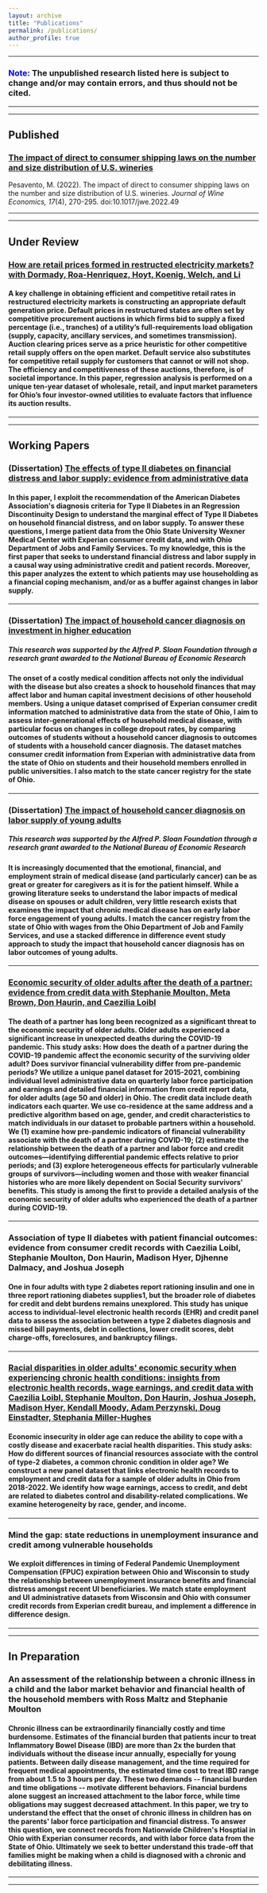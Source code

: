```yaml
---
layout: archive
title: "Publications"
permalink: /publications/
author_profile: true
---
```


***
### **<span style="color:blue"> Note: </span>** The unpublished research listed here is subject to change and/or may contain errors, and thus should not be cited.
***
***

## Published

### [The impact of direct to consumer shipping laws on the number and size distribution of U.S. wineries](https://doi.org/10.1017/jwe.2022.49)

<!-- <iframe
    src="https://matthewpesavento.github.io/files/the-impact-of-direct-to-consumer-shipping-laws-on-the-number-and-size-distribution-of-us-wineries.pdf"
    style="border: none;"
    height="300px"
    width="100%"
    scrolling="auto"></iframe> -->

Pesavento, M. (2022). The impact of direct to consumer shipping laws on the number and size distribution of U.S. wineries. *Journal of Wine Economics, 17*(4), 270-295. doi:10.1017/jwe.2022.49

***
***

## Under Review

### [How are retail prices formed in restructed electricity markets? with Dormady, Roa-Henriquez, Hoyt, Koenig, Welch, and Li](https://papers.ssrn.com/sol3/papers.cfm?abstract_id=4918037)

#### A key challenge in obtaining efficient and competitive retail rates in restructured electricity markets is constructing an appropriate default generation price. Default prices in restructured states are often set by competitive procurement auctions in which firms bid to supply a fixed percentage (i.e., tranches) of a utility’s full-requirements load obligation (supply, capacity, ancillary services, and sometimes transmission). Auction clearing prices serve as a price heuristic for other competitive retail supply offers on the open market. Default service also substitutes for competitive retail supply for customers that cannot or will not shop. The efficiency and competitiveness of these auctions, therefore, is of societal importance. In this paper, regression analysis is performed on a unique ten-year dataset of wholesale, retail, and input market parameters for Ohio’s four investor-owned utilities to evaluate factors that influence its auction results. 

***
***

## Working Papers

### (Dissertation) [The effects of type II diabetes on financial distress and labor supply: evidence from administrative data](https://matthewpesavento.github.io/files/Pesavento_Dissertation_Diabetes.pdf)

#### In this paper, I exploit the recommendation of the American Diabetes Association's diagnosis criteria for Type II Diabetes in an Regression Discontinuity Design to understand the marginal effect of Type II Diabetes on household financial distress, and on labor supply. To answer these questions, I merge patient data from the Ohio State University Wexner Medical Center with Experian consumer credit data, and with Ohio Department of Jobs and Family Services. To my knowledge, this is the first paper that seeks to understand financial distress and labor supply in a causal way using administrative credit and patient records. Moreover, this paper analyzes the extent to which patients may use householding as a financial coping mechanism, and/or as a buffer against changes in labor supply.

***

### (Dissertation) [The impact of household cancer diagnosis on investment in higher education](https://matthewpesavento.github.io/files/Pesavento_Dissertation_CancerHEI.pdf)

##### *This research was supported by the Alfred P. Sloan Foundation through a research grant awarded to the National Bureau of Economic Research*

#### The onset of a costly medical condition affects not only the individual with the disease but also creates a shock to household finances that may affect labor and human capital investment decisions of other household members. Using a unique dataset comprised of Experian consumer credit information matched to administrative data from the state of Ohio, I aim to assess inter-generational effects of household medical disease, with particular focus on changes in college dropout rates, by comparing outcomes of students without a household cancer diagnosis to outcomes of students with a household cancer diagnosis. The dataset matches consumer credit information from Experian with administrative data from the state of Ohio on students and their household members enrolled in public universities. I also match to the state cancer registry for the state of Ohio.

***

### (Dissertation) [The impact of household cancer diagnosis on labor supply of young adults](https://matthewpesavento.github.io/files/Pesavento_Dissertation_CancerHEI.pdf)

##### *This research was supported by the Alfred P. Sloan Foundation through a research grant awarded to the National Bureau of Economic Research*

#### It is increasingly documented that the emotional, financial, and employment strain of medical disease (and particularly cancer) can be as great or greater for caregivers as it is for the patient himself. While a growing literature seeks to understand the labor impacts of medical disease on spouses or adult children, very little research exists that examines the impact that chronic medical disease has on early labor force engagement of young adults. I match the cancer registry from the state of Ohio with wages from the Ohio Department of Job and Family Services, and use a stacked difference in difference event study approach to study the impact that household cancer diagnosis has on labor outcomes of young adults.

***

### [Economic security of older adults after the death of a partner: evidence from credit data with Stephanie Moulton, Meta Brown, Don Haurin, and Caezilia Loibl](https://minds.wisconsin.edu/handle/1793/84736)
#### The death of a partner has long been recognized as a significant threat to the economic security of older adults. Older adults experienced a significant increase in unexpected deaths during the COVID-19 pandemic. This study asks: How does the death of a partner during the COVID-19 pandemic affect the economic security of the surviving older adult? Does survivor financial vulnerability differ from pre-pandemic periods? We utilize a unique panel dataset for 2015-2021, combining individual level administrative data on quarterly labor force participation and earnings and detailed financial information from credit report data, for older adults (age 50 and older) in Ohio. The credit data include death indicators each quarter. We use co-residence at the same address and a predictive algorithm based on age, gender, and credit characteristics to match individuals in our dataset to probable partners within a household. We (1) examine how pre-pandemic indicators of financial vulnerability associate with the death of a partner during COVID-19; (2) estimate the relationship between the death of a partner and labor force and credit outcomes—identifying differential pandemic effects relative to prior periods; and (3) explore heterogeneous effects for particularly vulnerable groups of survivors—including women and those with weaker financial histories who are more likely dependent on Social Security survivors’ benefits. This study is among the first to provide a detailed analysis of the economic security of older adults who experienced the death of a partner during COVID-19.

***

### Association of type II diabetes with patient financial outcomes: evidence from consumer credit records with Caezilia Loibl, Stephanie Moulton, Don Haurin, Madison Hyer, Djhenne Dalmacy, and Joshua Joseph

#### One in four adults with type 2 diabetes report rationing insulin and one in three report rationing diabetes supplies1, but the broader role of diabetes for credit and debt burdens remains unexplored. This study has unique access to individual-level electronic health records (EHR) and credit panel data to assess the association between a type 2 diabetes diagnosis and missed bill payments, debt in collections, lower credit scores, debt charge-offs, foreclosures, and bankruptcy filings.

***

### [Racial disparities in older adults' economic security when experiencing chronic health conditions: insights from electronic health records, wage earnings, and credit data with Caezilia Loibl, Stephanie Moulton, Don Haurin, Joshua Joseph, Madison Hyer, Kendall Moody, Adam Perzynski, Doug Einstadter, Stephania Miller-Hughes](https://rdrc.wisc.edu/project/wi24-03)

#### Economic insecurity in older age can reduce the ability to cope with a costly disease and exacerbate racial health disparities. This study asks: How do different sources of financial resources associate with the control of type-2 diabetes, a common chronic condition in older age? We construct a new panel dataset that links electronic health records to employment and credit data for a sample of older adults in Ohio from 2018-2022. We identify how wage earnings, access to credit, and debt are related to diabetes control and disability-related complications. We examine heterogeneity by race, gender, and income.

***

### Mind the gap: state reductions in unemployment insurance and credit among vulnerable households

#### We exploit differences in timing of Federal Pandemic Unemployment Compensation (FPUC) expiration between Ohio and Wisconsin to study the relationship between unemployment insurance benefits and financial distress amongst recent UI beneficiaries. We match state employment and UI administrative datasets from Wisconsin and Ohio with consumer credit records from Experian credit bureau, and implement a difference in difference design.

***
***
## In Preparation
### An assessment of the relationship between a chronic illness in a child and the labor market behavior and financial health of the household members with Ross Maltz and Stephanie Moulton

#### Chronic illness can be extraordinarily financially costly and time burdensome. Estimates of the financial burden that patients incur to treat Inflammatory Bowel Disease (IBD) are more than 2x the burden that individuals without the disease incur annually, especially for young patients. Between daily disease management, and the time required for frequent medical appointments, the estimated time cost to treat IBD range from about 1.5 to 3 hours per day. These two demands -- financial burden and time obligations -- motivate different behaviors. Financial burdens alone suggest an increased attachment to the labor force, while time obligations may suggest decreased attachment. In this paper, we try to understand the effect that the onset of chronic illness in children has on the parents' labor force participation and financial distress. To answer this question, we connect records from Nationwide Children's Hosptial in Ohio with Experian consumer records, and with labor force data from the State of Ohio. Ultimately we seek to better understand this trade-off that families might be making when a child is diagnosed with a chronic and debilitating illness.

***
***
